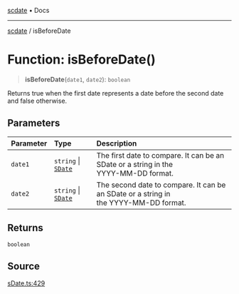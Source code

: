[scdate](../README.md) • Docs

---

[scdate](../README.md) / isBeforeDate

# Function: isBeforeDate()

> **isBeforeDate**(`date1`, `date2`): `boolean`

Returns true when the first date represents a date before the second date and
false otherwise.

## Parameters

| Parameter | Type                                       | Description                                                                               |
| :-------- | :----------------------------------------- | :---------------------------------------------------------------------------------------- |
| `date1`   | `string` \| [`SDate`](../classes/SDate.md) | The first date to compare. It can be an SDate or a string in the<br />YYYY-MM-DD format.  |
| `date2`   | `string` \| [`SDate`](../classes/SDate.md) | The second date to compare. It can be an SDate or a string in<br />the YYYY-MM-DD format. |

## Returns

`boolean`

## Source

[sDate.ts:429](https://github.com/ericvera/scdate/blob/main/src/sDate.ts#L429)
